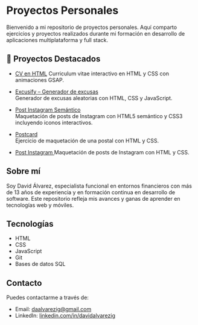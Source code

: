 # Proyectos Personales

Bienvenido a mi repositorio de proyectos personales. Aquí comparto ejercicios y proyectos realizados durante mi formación en desarrollo de aplicaciones multiplataforma y full stack.

## 🚀 Proyectos Destacados

- [CV en HTML](https://4geeksacademy.github.io/daalvarezig-CV/)
  Curriculum vitae interactivo en HTML y CSS con animaciones GSAP.

- [Excusify – Generador de excusas](https://4geeksacademy.github.io/daalvarezig-Excusify/)  
  Generador de excusas aleatorias con HTML, CSS y JavaScript.  

- [Post Instagram Semántico](https://4geeksacademy.github.io/daalvarezig-PISemantico/)  
  Maquetación de posts de Instagram con HTML5 semántico y CSS3 incluyendo iconos interactivos.

- [Postcard](https://daalvarezig.github.io/exercise-postcard/)  
  Ejercicio de maquetación de una postal con HTML y CSS.

- [Post Instagram ](https://4geeksacademy.github.io/daalvarezig-post-instagram/)
  Maquetación de posts de Instagram con HTML y CSS.

## Sobre mí

Soy David Álvarez, especialista funcional en entornos financieros con más de 13 años de experiencia y en formación continua en desarrollo de software. Este repositorio refleja mis avances y ganas de aprender en tecnologías web y móviles.

## Tecnologías

- HTML
- CSS
- JavaScript
- Git
- Bases de datos SQL

## Contacto

Puedes contactarme a través de:

- Email: daalvarezig@gmail.com
- LinkedIn: [linkedin.com/in/davidalvarezig](https://www.linkedin.com/in/davidalvarezig)
